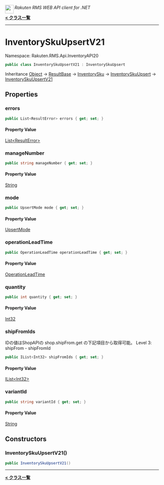 <img align="left" style="height: 2em;" src="https://webservice.rakuten.co.jp/favicon.ico"><em>Rakuten RMS WEB API client for .NET</em>

[**< クラス一覧**](./)
- - -

# InventorySkuUpsertV21

Namespace: Rakuten.RMS.Api.InventoryAPI20

```csharp
public class InventorySkuUpsertV21 : InventorySkuUpsert
```

Inheritance [Object](https://docs.microsoft.com/en-us/dotnet/api/system.object) → [ResultBase](./rakuten.rms.api.json.resultbase) → [InventorySku](./rakuten.rms.api.inventoryapi20.inventorysku) → [InventorySkuUpsert](./rakuten.rms.api.inventoryapi20.inventoryskuupsert) → [InventorySkuUpsertV21](./rakuten.rms.api.inventoryapi20.inventoryskuupsertv21)

## Properties

### <a id="properties-errors"/>**errors**

```csharp
public List<ResultError> errors { get; set; }
```

#### Property Value

[List&lt;ResultError&gt;](https://docs.microsoft.com/en-us/dotnet/api/system.collections.generic.list-1)<br>

### <a id="properties-managenumber"/>**manageNumber**

```csharp
public string manageNumber { get; set; }
```

#### Property Value

[String](https://docs.microsoft.com/en-us/dotnet/api/system.string)<br>

### <a id="properties-mode"/>**mode**

```csharp
public UpsertMode mode { get; set; }
```

#### Property Value

[UpsertMode](./rakuten.rms.api.inventoryapi20.upsertmode)<br>

### <a id="properties-operationleadtime"/>**operationLeadTime**

```csharp
public OperationLeadTime operationLeadTime { get; set; }
```

#### Property Value

[OperationLeadTime](./rakuten.rms.api.inventoryapi20.operationleadtime)<br>

### <a id="properties-quantity"/>**quantity**

```csharp
public int quantity { get; set; }
```

#### Property Value

[Int32](https://docs.microsoft.com/en-us/dotnet/api/system.int32)<br>

### <a id="properties-shipfromids"/>**shipFromIds**

IDの値はShopAPIの shop.shipFrom.get の下記項目から取得可能。 Level 3: shipFrom - shipFromId

```csharp
public IList<Int32> shipFromIds { get; set; }
```

#### Property Value

[IList&lt;Int32&gt;](https://docs.microsoft.com/en-us/dotnet/api/system.collections.generic.ilist-1)<br>

### <a id="properties-variantid"/>**variantId**

```csharp
public string variantId { get; set; }
```

#### Property Value

[String](https://docs.microsoft.com/en-us/dotnet/api/system.string)<br>

## Constructors

### <a id="constructors-.ctor"/>**InventorySkuUpsertV21()**

```csharp
public InventorySkuUpsertV21()
```


- - -
[**< クラス一覧**](./)
